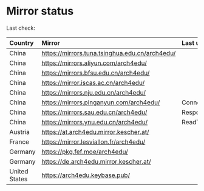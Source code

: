 <script src="./time.js"></script>
# Mirror status
Last check: <script type="text/javascript">localize(1670567056.4491248);</script>

|Country|Mirror|Last update|
|:------|:-----|:----------|
|China|https://mirrors.tuna.tsinghua.edu.cn/arch4edu/|<script type="text/javascript">localize(1670524412);</script>|
|China|https://mirrors.aliyun.com/arch4edu/|<script type="text/javascript">localize(1670481388);</script>|
|China|https://mirrors.bfsu.edu.cn/arch4edu/|<script type="text/javascript">localize(1670524412);</script>|
|China|https://mirror.iscas.ac.cn/arch4edu/|<script type="text/javascript">localize(1670524412);</script>|
|China|https://mirrors.nju.edu.cn/arch4edu/|<script type="text/javascript">localize(1670481388);</script>|
|China|https://mirrors.pinganyun.com/arch4edu/|ConnectTimeout|
|China|https://mirrors.sau.edu.cn/arch4edu/|Response 500|
|China|https://mirrors.ynu.edu.cn/arch4edu/|ReadTimeout|
|Austria|https://at.arch4edu.mirror.kescher.at/|<script type="text/javascript">localize(1670524412);</script>|
|France|https://mirror.lesviallon.fr/arch4edu/|<script type="text/javascript">localize(1670524412);</script>|
|Germany|https://pkg.fef.moe/arch4edu/|<script type="text/javascript">localize(1670524412);</script>|
|Germany|https://de.arch4edu.mirror.kescher.at/|<script type="text/javascript">localize(1670524412);</script>|
|United States|https://arch4edu.keybase.pub/|<script type="text/javascript">localize(1670524412);</script>|

<script src="./tablefilter/tablefilter.js"></script>
<script src="./table.js"></script>